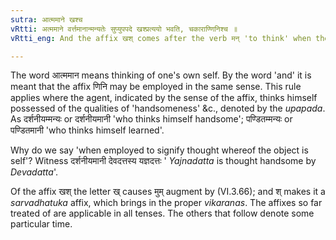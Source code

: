 ```yaml
---
sutra: आत्ममाने खश्च
vRtti: अत्ममाने वर्त्तमानान्मन्यतेः सुप्युपपदे खश्प्रत्ययो भवति, चकाराण्णिनिश्च ॥
vRtti_eng: And the affix खश् comes after the verb मन् 'to think' when the word in composition with it is a word with a case-affix, and when it is employed to signify thought, whereof the object is self (the sense of the affix being 'thinking himself as such').

---
```

The word आत्ममान means thinking of one's own self. By the word 'and' it is meant that the affix णिनि may be employed in the same sense. This rule applies where the agent, indicated by the sense of the affix, thinks himself possessed of the qualities of 'handsomeness' &c., denoted by the _upapada_. As दर्शनीयम्मन्यः or दर्शनीयमानी 'who thinks himself handsome'; पण्डितम्मन्यः or पण्डितमानी 'who thinks himself learned'.

Why do we say 'when employed to signify thought whereof the object is self'? Witness दर्शनीयमानी देवदत्तस्य यज्ञदत्तः ' _Yajnadatta_ is thought handsome by _Devadatta_'.

Of the affix खश् the letter ख् causes मुम् augment by (VI.3.66); and श् makes it a _sarvadhatuka_ affix, which brings in the proper _vikaranas_. The affixes so far treated of are applicable in all tenses. The others that follow denote some particular time.